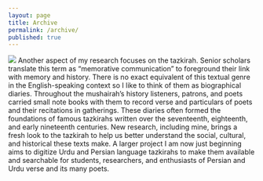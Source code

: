 ```yaml
---
layout: page
title: Archive
permalink: /archive/
published: true
---
```


![]({{site.baseurl}}/https://unsplash.it/500/500)
Another aspect of my research focuses on the tazkirah. Senior scholars translate this term as “memorative communication” to foreground their link with memory and history. There is no exact equivalent of this textual genre in the English-speaking context so I like to think of them as biographical diaries. Throughout the mushairah’s history listeners, patrons, and poets carried small note books with them to record verse and particulars of poets and their recitations in gatherings. These diaries often formed the foundations of famous tazkirahs written over the seventeenth, eighteenth, and early nineteenth centuries. New research, including mine, brings a fresh look to the tazkirah to help us better understand the social, cultural, and historical these texts make. A larger project I am now just beginning aims to digitize Urdu and Persian language tazkirahs to make them available and searchable for students, researchers, and enthusiasts of Persian and Urdu verse and its many poets.
